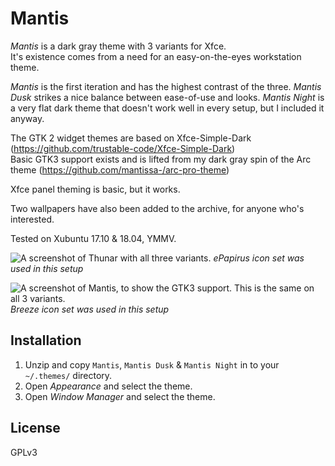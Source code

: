 Mantis
==========

*Mantis* is a dark gray theme with 3 variants for Xfce.   
It's existence comes from a need for an easy-on-the-eyes workstation theme.

*Mantis* is the first iteration and has the highest contrast of the three.
*Mantis Dusk* strikes a nice balance between ease-of-use and looks.
*Mantis Night* is a very flat dark theme that doesn't work well in every setup, but I included it anyway.


The GTK 2 widget themes are based on Xfce-Simple-Dark (https://github.com/trustable-code/Xfce-Simple-Dark)  
Basic GTK3 support exists and is lifted from my dark gray spin of the Arc theme (https://github.com/mantissa-/arc-pro-theme)

Xfce panel theming is basic, but it works.

Two wallpapers have also been added to the archive, for anyone who's interested.

Tested on Xubuntu 17.10 & 18.04, YMMV.

![A screenshot of Thunar with all three variants.](https://i.imgur.com/xbtOYpa.png)
*ePapirus icon set was used in this setup*

![A screenshot of Mantis, to show the GTK3 support. This is the same on all 3 variants.](https://i.imgur.com/Mjb8o3N.png)
*Breeze icon set was used in this setup*

Installation
------------

1. Unzip and copy `Mantis`, `Mantis Dusk` & `Mantis Night` in to your `~/.themes/` directory.
2. Open *Appearance* and select the theme.
3. Open *Window Manager* and select the theme.

License
-------

GPLv3
